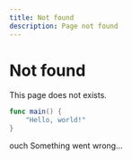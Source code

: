 ```yaml
---
title: Not found
description: Page not found
---
```


# Not found

This page does not exists.

```swift
func main() {
    "Hello, world!"
}
```

ouch Something went wrong...

